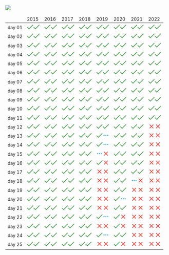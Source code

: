 ![](https://img.shields.io/badge/stars⭐-331/400-yellow)
<table>
<thead>
	<tr>
		<td></td>
		<td>2015</td>
		<td>2016</td>
		<td>2017</td>
		<td>2018</td>
		<td>2019</td>
		<td>2020</td>
		<td>2021</td>
		<td>2022</td>
	</tr>
</thead>
<tbody>
	<tr>
		<td>day 01</td>
		<td><a href="solutions/2015/day01/task1"><img src="misc/images/solved.png" width="20" height="20"></a><a href="solutions/2015/day01/task2"><img src="misc/images/solved.png" width="20" height="20"></a></td>
		<td><a href="solutions/2016/day01/task1"><img src="misc/images/solved.png" width="20" height="20"></a><a href="solutions/2016/day01/task2"><img src="misc/images/solved.png" width="20" height="20"></a></td>
		<td><a href="solutions/2017/day01/task1"><img src="misc/images/solved.png" width="20" height="20"></a><a href="solutions/2017/day01/task2"><img src="misc/images/solved.png" width="20" height="20"></a></td>
		<td><a href="solutions/2018/day01/task1"><img src="misc/images/solved.png" width="20" height="20"></a><a href="solutions/2018/day01/task2"><img src="misc/images/solved.png" width="20" height="20"></a></td>
		<td><a href="solutions/2019/day01/task1"><img src="misc/images/solved.png" width="20" height="20"></a><a href="solutions/2019/day01/task2"><img src="misc/images/solved.png" width="20" height="20"></a></td>
		<td><a href="solutions/2020/day01/task1"><img src="misc/images/solved.png" width="20" height="20"></a><a href="solutions/2020/day01/task2"><img src="misc/images/solved.png" width="20" height="20"></a></td>
		<td><a href="solutions/2021/day01/task1"><img src="misc/images/solved.png" width="20" height="20"></a><a href="solutions/2021/day01/task2"><img src="misc/images/solved.png" width="20" height="20"></a></td>
		<td><a href="solutions/2022/day01/task1"><img src="misc/images/solved.png" width="20" height="20"></a><a href="solutions/2022/day01/task2"><img src="misc/images/solved.png" width="20" height="20"></a></td>
	</tr>
	<tr>
		<td>day 02</td>
		<td><a href="solutions/2015/day02/task1"><img src="misc/images/solved.png" width="20" height="20"></a><a href="solutions/2015/day02/task2"><img src="misc/images/solved.png" width="20" height="20"></a></td>
		<td><a href="solutions/2016/day02/task1"><img src="misc/images/solved.png" width="20" height="20"></a><a href="solutions/2016/day02/task2"><img src="misc/images/solved.png" width="20" height="20"></a></td>
		<td><a href="solutions/2017/day02/task1"><img src="misc/images/solved.png" width="20" height="20"></a><a href="solutions/2017/day02/task2"><img src="misc/images/solved.png" width="20" height="20"></a></td>
		<td><a href="solutions/2018/day02/task1"><img src="misc/images/solved.png" width="20" height="20"></a><a href="solutions/2018/day02/task2"><img src="misc/images/solved.png" width="20" height="20"></a></td>
		<td><a href="solutions/2019/day02/task1"><img src="misc/images/solved.png" width="20" height="20"></a><a href="solutions/2019/day02/task2"><img src="misc/images/solved.png" width="20" height="20"></a></td>
		<td><a href="solutions/2020/day02/task1"><img src="misc/images/solved.png" width="20" height="20"></a><a href="solutions/2020/day02/task2"><img src="misc/images/solved.png" width="20" height="20"></a></td>
		<td><a href="solutions/2021/day02/task1"><img src="misc/images/solved.png" width="20" height="20"></a><a href="solutions/2021/day02/task2"><img src="misc/images/solved.png" width="20" height="20"></a></td>
		<td><a href="solutions/2022/day02/task1"><img src="misc/images/solved.png" width="20" height="20"></a><a href="solutions/2022/day02/task2"><img src="misc/images/solved.png" width="20" height="20"></a></td>
	</tr>
	<tr>
		<td>day 03</td>
		<td><a href="solutions/2015/day03/task1"><img src="misc/images/solved.png" width="20" height="20"></a><a href="solutions/2015/day03/task2"><img src="misc/images/solved.png" width="20" height="20"></a></td>
		<td><a href="solutions/2016/day03/task1"><img src="misc/images/solved.png" width="20" height="20"></a><a href="solutions/2016/day03/task2"><img src="misc/images/solved.png" width="20" height="20"></a></td>
		<td><a href="solutions/2017/day03/task1"><img src="misc/images/solved.png" width="20" height="20"></a><a href="solutions/2017/day03/task2"><img src="misc/images/solved.png" width="20" height="20"></a></td>
		<td><a href="solutions/2018/day03/task1"><img src="misc/images/solved.png" width="20" height="20"></a><a href="solutions/2018/day03/task2"><img src="misc/images/solved.png" width="20" height="20"></a></td>
		<td><a href="solutions/2019/day03/task1"><img src="misc/images/solved.png" width="20" height="20"></a><a href="solutions/2019/day03/task2"><img src="misc/images/solved.png" width="20" height="20"></a></td>
		<td><a href="solutions/2020/day03/task1"><img src="misc/images/solved.png" width="20" height="20"></a><a href="solutions/2020/day03/task2"><img src="misc/images/solved.png" width="20" height="20"></a></td>
		<td><a href="solutions/2021/day03/task1"><img src="misc/images/solved.png" width="20" height="20"></a><a href="solutions/2021/day03/task2"><img src="misc/images/solved.png" width="20" height="20"></a></td>
		<td><a href="solutions/2022/day03/task1"><img src="misc/images/solved.png" width="20" height="20"></a><a href="solutions/2022/day03/task2"><img src="misc/images/solved.png" width="20" height="20"></a></td>
	</tr>
	<tr>
		<td>day 04</td>
		<td><a href="solutions/2015/day04/task1"><img src="misc/images/solved.png" width="20" height="20"></a><a href="solutions/2015/day04/task2"><img src="misc/images/solved.png" width="20" height="20"></a></td>
		<td><a href="solutions/2016/day04/task1"><img src="misc/images/solved.png" width="20" height="20"></a><a href="solutions/2016/day04/task2"><img src="misc/images/solved.png" width="20" height="20"></a></td>
		<td><a href="solutions/2017/day04/task1"><img src="misc/images/solved.png" width="20" height="20"></a><a href="solutions/2017/day04/task2"><img src="misc/images/solved.png" width="20" height="20"></a></td>
		<td><a href="solutions/2018/day04/task1"><img src="misc/images/solved.png" width="20" height="20"></a><a href="solutions/2018/day04/task2"><img src="misc/images/solved.png" width="20" height="20"></a></td>
		<td><a href="solutions/2019/day04/task1"><img src="misc/images/solved.png" width="20" height="20"></a><a href="solutions/2019/day04/task2"><img src="misc/images/solved.png" width="20" height="20"></a></td>
		<td><a href="solutions/2020/day04/task1"><img src="misc/images/solved.png" width="20" height="20"></a><a href="solutions/2020/day04/task2"><img src="misc/images/solved.png" width="20" height="20"></a></td>
		<td><a href="solutions/2021/day04/task1"><img src="misc/images/solved.png" width="20" height="20"></a><a href="solutions/2021/day04/task2"><img src="misc/images/solved.png" width="20" height="20"></a></td>
		<td><a href="solutions/2022/day04/task1"><img src="misc/images/solved.png" width="20" height="20"></a><a href="solutions/2022/day04/task2"><img src="misc/images/solved.png" width="20" height="20"></a></td>
	</tr>
	<tr>
		<td>day 05</td>
		<td><a href="solutions/2015/day05/task1"><img src="misc/images/solved.png" width="20" height="20"></a><a href="solutions/2015/day05/task2"><img src="misc/images/solved.png" width="20" height="20"></a></td>
		<td><a href="solutions/2016/day05/task1"><img src="misc/images/solved.png" width="20" height="20"></a><a href="solutions/2016/day05/task2"><img src="misc/images/solved.png" width="20" height="20"></a></td>
		<td><a href="solutions/2017/day05/task1"><img src="misc/images/solved.png" width="20" height="20"></a><a href="solutions/2017/day05/task2"><img src="misc/images/solved.png" width="20" height="20"></a></td>
		<td><a href="solutions/2018/day05/task1"><img src="misc/images/solved.png" width="20" height="20"></a><a href="solutions/2018/day05/task2"><img src="misc/images/solved.png" width="20" height="20"></a></td>
		<td><a href="solutions/2019/day05/task1"><img src="misc/images/solved.png" width="20" height="20"></a><a href="solutions/2019/day05/task2"><img src="misc/images/solved.png" width="20" height="20"></a></td>
		<td><a href="solutions/2020/day05/task1"><img src="misc/images/solved.png" width="20" height="20"></a><a href="solutions/2020/day05/task2"><img src="misc/images/solved.png" width="20" height="20"></a></td>
		<td><a href="solutions/2021/day05/task1"><img src="misc/images/solved.png" width="20" height="20"></a><a href="solutions/2021/day05/task2"><img src="misc/images/solved.png" width="20" height="20"></a></td>
		<td><a href="solutions/2022/day05/task1"><img src="misc/images/solved.png" width="20" height="20"></a><a href="solutions/2022/day05/task2"><img src="misc/images/solved.png" width="20" height="20"></a></td>
	</tr>
	<tr>
		<td>day 06</td>
		<td><a href="solutions/2015/day06/task1"><img src="misc/images/solved.png" width="20" height="20"></a><a href="solutions/2015/day06/task2"><img src="misc/images/solved.png" width="20" height="20"></a></td>
		<td><a href="solutions/2016/day06/task1"><img src="misc/images/solved.png" width="20" height="20"></a><a href="solutions/2016/day06/task2"><img src="misc/images/solved.png" width="20" height="20"></a></td>
		<td><a href="solutions/2017/day06/task1"><img src="misc/images/solved.png" width="20" height="20"></a><a href="solutions/2017/day06/task2"><img src="misc/images/solved.png" width="20" height="20"></a></td>
		<td><a href="solutions/2018/day06/task1"><img src="misc/images/solved.png" width="20" height="20"></a><a href="solutions/2018/day06/task2"><img src="misc/images/solved.png" width="20" height="20"></a></td>
		<td><a href="solutions/2019/day06/task1"><img src="misc/images/solved.png" width="20" height="20"></a><a href="solutions/2019/day06/task2"><img src="misc/images/solved.png" width="20" height="20"></a></td>
		<td><a href="solutions/2020/day06/task1"><img src="misc/images/solved.png" width="20" height="20"></a><a href="solutions/2020/day06/task2"><img src="misc/images/solved.png" width="20" height="20"></a></td>
		<td><a href="solutions/2021/day06/task1"><img src="misc/images/solved.png" width="20" height="20"></a><a href="solutions/2021/day06/task2"><img src="misc/images/solved.png" width="20" height="20"></a></td>
		<td><a href="solutions/2022/day06/task1"><img src="misc/images/solved.png" width="20" height="20"></a><a href="solutions/2022/day06/task2"><img src="misc/images/solved.png" width="20" height="20"></a></td>
	</tr>
	<tr>
		<td>day 07</td>
		<td><a href="solutions/2015/day07/task1"><img src="misc/images/solved.png" width="20" height="20"></a><a href="solutions/2015/day07/task2"><img src="misc/images/solved.png" width="20" height="20"></a></td>
		<td><a href="solutions/2016/day07/task1"><img src="misc/images/solved.png" width="20" height="20"></a><a href="solutions/2016/day07/task2"><img src="misc/images/solved.png" width="20" height="20"></a></td>
		<td><a href="solutions/2017/day07/task1"><img src="misc/images/solved.png" width="20" height="20"></a><a href="solutions/2017/day07/task2"><img src="misc/images/solved.png" width="20" height="20"></a></td>
		<td><a href="solutions/2018/day07/task1"><img src="misc/images/solved.png" width="20" height="20"></a><a href="solutions/2018/day07/task2"><img src="misc/images/solved.png" width="20" height="20"></a></td>
		<td><a href="solutions/2019/day07/task1"><img src="misc/images/solved.png" width="20" height="20"></a><a href="solutions/2019/day07/task2"><img src="misc/images/solved.png" width="20" height="20"></a></td>
		<td><a href="solutions/2020/day07/task1"><img src="misc/images/solved.png" width="20" height="20"></a><a href="solutions/2020/day07/task2"><img src="misc/images/solved.png" width="20" height="20"></a></td>
		<td><a href="solutions/2021/day07/task1"><img src="misc/images/solved.png" width="20" height="20"></a><a href="solutions/2021/day07/task2"><img src="misc/images/solved.png" width="20" height="20"></a></td>
		<td><a href="solutions/2022/day07/task1"><img src="misc/images/solved.png" width="20" height="20"></a><a href="solutions/2022/day07/task2"><img src="misc/images/solved.png" width="20" height="20"></a></td>
	</tr>
	<tr>
		<td>day 08</td>
		<td><a href="solutions/2015/day08/task1"><img src="misc/images/solved.png" width="20" height="20"></a><a href="solutions/2015/day08/task2"><img src="misc/images/solved.png" width="20" height="20"></a></td>
		<td><a href="solutions/2016/day08/task1"><img src="misc/images/solved.png" width="20" height="20"></a><a href="solutions/2016/day08/task2"><img src="misc/images/solved.png" width="20" height="20"></a></td>
		<td><a href="solutions/2017/day08/task1"><img src="misc/images/solved.png" width="20" height="20"></a><a href="solutions/2017/day08/task2"><img src="misc/images/solved.png" width="20" height="20"></a></td>
		<td><a href="solutions/2018/day08/task1"><img src="misc/images/solved.png" width="20" height="20"></a><a href="solutions/2018/day08/task2"><img src="misc/images/solved.png" width="20" height="20"></a></td>
		<td><a href="solutions/2019/day08/task1"><img src="misc/images/solved.png" width="20" height="20"></a><a href="solutions/2019/day08/task2"><img src="misc/images/solved.png" width="20" height="20"></a></td>
		<td><a href="solutions/2020/day08/task1"><img src="misc/images/solved.png" width="20" height="20"></a><a href="solutions/2020/day08/task2"><img src="misc/images/solved.png" width="20" height="20"></a></td>
		<td><a href="solutions/2021/day08/task1"><img src="misc/images/solved.png" width="20" height="20"></a><a href="solutions/2021/day08/task2"><img src="misc/images/solved.png" width="20" height="20"></a></td>
		<td><a href="solutions/2022/day08/task1"><img src="misc/images/solved.png" width="20" height="20"></a><a href="solutions/2022/day08/task2"><img src="misc/images/solved.png" width="20" height="20"></a></td>
	</tr>
	<tr>
		<td>day 09</td>
		<td><a href="solutions/2015/day09/task1"><img src="misc/images/solved.png" width="20" height="20"></a><a href="solutions/2015/day09/task2"><img src="misc/images/solved.png" width="20" height="20"></a></td>
		<td><a href="solutions/2016/day09/task1"><img src="misc/images/solved.png" width="20" height="20"></a><a href="solutions/2016/day09/task2"><img src="misc/images/solved.png" width="20" height="20"></a></td>
		<td><a href="solutions/2017/day09/task1"><img src="misc/images/solved.png" width="20" height="20"></a><a href="solutions/2017/day09/task2"><img src="misc/images/solved.png" width="20" height="20"></a></td>
		<td><a href="solutions/2018/day09/task1"><img src="misc/images/solved.png" width="20" height="20"></a><a href="solutions/2018/day09/task2"><img src="misc/images/solved.png" width="20" height="20"></a></td>
		<td><a href="solutions/2019/day09/task1"><img src="misc/images/solved.png" width="20" height="20"></a><a href="solutions/2019/day09/task2"><img src="misc/images/solved.png" width="20" height="20"></a></td>
		<td><a href="solutions/2020/day09/task1"><img src="misc/images/solved.png" width="20" height="20"></a><a href="solutions/2020/day09/task2"><img src="misc/images/solved.png" width="20" height="20"></a></td>
		<td><a href="solutions/2021/day09/task1"><img src="misc/images/solved.png" width="20" height="20"></a><a href="solutions/2021/day09/task2"><img src="misc/images/solved.png" width="20" height="20"></a></td>
		<td><a href="solutions/2022/day09/task1"><img src="misc/images/solved.png" width="20" height="20"></a><a href="solutions/2022/day09/task2"><img src="misc/images/solved.png" width="20" height="20"></a></td>
	</tr>
	<tr>
		<td>day 10</td>
		<td><a href="solutions/2015/day10/task1"><img src="misc/images/solved.png" width="20" height="20"></a><a href="solutions/2015/day10/task2"><img src="misc/images/solved.png" width="20" height="20"></a></td>
		<td><a href="solutions/2016/day10/task1"><img src="misc/images/solved.png" width="20" height="20"></a><a href="solutions/2016/day10/task2"><img src="misc/images/solved.png" width="20" height="20"></a></td>
		<td><a href="solutions/2017/day10/task1"><img src="misc/images/solved.png" width="20" height="20"></a><a href="solutions/2017/day10/task2"><img src="misc/images/solved.png" width="20" height="20"></a></td>
		<td><a href="solutions/2018/day10/task1"><img src="misc/images/solved.png" width="20" height="20"></a><a href="solutions/2018/day10/task2"><img src="misc/images/solved.png" width="20" height="20"></a></td>
		<td><a href="solutions/2019/day10/task1"><img src="misc/images/solved.png" width="20" height="20"></a><a href="solutions/2019/day10/task2"><img src="misc/images/solved.png" width="20" height="20"></a></td>
		<td><a href="solutions/2020/day10/task1"><img src="misc/images/solved.png" width="20" height="20"></a><a href="solutions/2020/day10/task2"><img src="misc/images/solved.png" width="20" height="20"></a></td>
		<td><a href="solutions/2021/day10/task1"><img src="misc/images/solved.png" width="20" height="20"></a><a href="solutions/2021/day10/task2"><img src="misc/images/solved.png" width="20" height="20"></a></td>
		<td><a href="solutions/2022/day10/task1"><img src="misc/images/solved.png" width="20" height="20"></a><a href="solutions/2022/day10/task2"><img src="misc/images/solved.png" width="20" height="20"></a></td>
	</tr>
	<tr>
		<td>day 11</td>
		<td><a href="solutions/2015/day11/task1"><img src="misc/images/solved.png" width="20" height="20"></a><a href="solutions/2015/day11/task2"><img src="misc/images/solved.png" width="20" height="20"></a></td>
		<td><a href="solutions/2016/day11/task1"><img src="misc/images/solved.png" width="20" height="20"></a><a href="solutions/2016/day11/task2"><img src="misc/images/solved.png" width="20" height="20"></a></td>
		<td><a href="solutions/2017/day11/task1"><img src="misc/images/solved.png" width="20" height="20"></a><a href="solutions/2017/day11/task2"><img src="misc/images/solved.png" width="20" height="20"></a></td>
		<td><a href="solutions/2018/day11/task1"><img src="misc/images/solved.png" width="20" height="20"></a><a href="solutions/2018/day11/task2"><img src="misc/images/solved.png" width="20" height="20"></a></td>
		<td><a href="solutions/2019/day11/task1"><img src="misc/images/solved.png" width="20" height="20"></a><a href="solutions/2019/day11/task2"><img src="misc/images/solved.png" width="20" height="20"></a></td>
		<td><a href="solutions/2020/day11/task1"><img src="misc/images/solved.png" width="20" height="20"></a><a href="solutions/2020/day11/task2"><img src="misc/images/solved.png" width="20" height="20"></a></td>
		<td><a href="solutions/2021/day11/task1"><img src="misc/images/solved.png" width="20" height="20"></a><a href="solutions/2021/day11/task2"><img src="misc/images/solved.png" width="20" height="20"></a></td>
		<td><a href="solutions/2022/day11/task1"><img src="misc/images/solved.png" width="20" height="20"></a><a href="solutions/2022/day11/task2"><img src="misc/images/solved.png" width="20" height="20"></a></td>
	</tr>
	<tr>
		<td>day 12</td>
		<td><a href="solutions/2015/day12/task1"><img src="misc/images/solved.png" width="20" height="20"></a><a href="solutions/2015/day12/task2"><img src="misc/images/solved.png" width="20" height="20"></a></td>
		<td><a href="solutions/2016/day12/task1"><img src="misc/images/solved.png" width="20" height="20"></a><a href="solutions/2016/day12/task2"><img src="misc/images/solved.png" width="20" height="20"></a></td>
		<td><a href="solutions/2017/day12/task1"><img src="misc/images/solved.png" width="20" height="20"></a><a href="solutions/2017/day12/task2"><img src="misc/images/solved.png" width="20" height="20"></a></td>
		<td><a href="solutions/2018/day12/task1"><img src="misc/images/solved.png" width="20" height="20"></a><a href="solutions/2018/day12/task2"><img src="misc/images/solved.png" width="20" height="20"></a></td>
		<td><a href="solutions/2019/day12/task1"><img src="misc/images/solved.png" width="20" height="20"></a><a href="solutions/2019/day12/task2"><img src="misc/images/solved.png" width="20" height="20"></a></td>
		<td><a href="solutions/2020/day12/task1"><img src="misc/images/solved.png" width="20" height="20"></a><a href="solutions/2020/day12/task2"><img src="misc/images/solved.png" width="20" height="20"></a></td>
		<td><a href="solutions/2021/day12/task1"><img src="misc/images/solved.png" width="20" height="20"></a><a href="solutions/2021/day12/task2"><img src="misc/images/solved.png" width="20" height="20"></a></td>
		<td><a href="solutions/2022/day12/task1"><img src="misc/images/notStarted.png" width="20" height="20"></a><a href="solutions/2022/day12/task2"><img src="misc/images/notStarted.png" width="20" height="20"></a></td>
	</tr>
	<tr>
		<td>day 13</td>
		<td><a href="solutions/2015/day13/task1"><img src="misc/images/solved.png" width="20" height="20"></a><a href="solutions/2015/day13/task2"><img src="misc/images/solved.png" width="20" height="20"></a></td>
		<td><a href="solutions/2016/day13/task1"><img src="misc/images/solved.png" width="20" height="20"></a><a href="solutions/2016/day13/task2"><img src="misc/images/solved.png" width="20" height="20"></a></td>
		<td><a href="solutions/2017/day13/task1"><img src="misc/images/solved.png" width="20" height="20"></a><a href="solutions/2017/day13/task2"><img src="misc/images/solved.png" width="20" height="20"></a></td>
		<td><a href="solutions/2018/day13/task1"><img src="misc/images/solved.png" width="20" height="20"></a><a href="solutions/2018/day13/task2"><img src="misc/images/solved.png" width="20" height="20"></a></td>
		<td><a href="solutions/2019/day13/task1"><img src="misc/images/solved.png" width="20" height="20"></a><a href="solutions/2019/day13/task2"><img src="misc/images/inProgress.png" width="20" height="20"></a></td>
		<td><a href="solutions/2020/day13/task1"><img src="misc/images/solved.png" width="20" height="20"></a><a href="solutions/2020/day13/task2"><img src="misc/images/solved.png" width="20" height="20"></a></td>
		<td><a href="solutions/2021/day13/task1"><img src="misc/images/solved.png" width="20" height="20"></a><a href="solutions/2021/day13/task2"><img src="misc/images/solved.png" width="20" height="20"></a></td>
		<td><a href="solutions/2022/day13/task1"><img src="misc/images/notStarted.png" width="20" height="20"></a><a href="solutions/2022/day13/task2"><img src="misc/images/notStarted.png" width="20" height="20"></a></td>
	</tr>
	<tr>
		<td>day 14</td>
		<td><a href="solutions/2015/day14/task1"><img src="misc/images/solved.png" width="20" height="20"></a><a href="solutions/2015/day14/task2"><img src="misc/images/solved.png" width="20" height="20"></a></td>
		<td><a href="solutions/2016/day14/task1"><img src="misc/images/solved.png" width="20" height="20"></a><a href="solutions/2016/day14/task2"><img src="misc/images/solved.png" width="20" height="20"></a></td>
		<td><a href="solutions/2017/day14/task1"><img src="misc/images/solved.png" width="20" height="20"></a><a href="solutions/2017/day14/task2"><img src="misc/images/solved.png" width="20" height="20"></a></td>
		<td><a href="solutions/2018/day14/task1"><img src="misc/images/solved.png" width="20" height="20"></a><a href="solutions/2018/day14/task2"><img src="misc/images/solved.png" width="20" height="20"></a></td>
		<td><a href="solutions/2019/day14/task1"><img src="misc/images/solved.png" width="20" height="20"></a><a href="solutions/2019/day14/task2"><img src="misc/images/inProgress.png" width="20" height="20"></a></td>
		<td><a href="solutions/2020/day14/task1"><img src="misc/images/solved.png" width="20" height="20"></a><a href="solutions/2020/day14/task2"><img src="misc/images/solved.png" width="20" height="20"></a></td>
		<td><a href="solutions/2021/day14/task1"><img src="misc/images/solved.png" width="20" height="20"></a><a href="solutions/2021/day14/task2"><img src="misc/images/solved.png" width="20" height="20"></a></td>
		<td><a href="solutions/2022/day14/task1"><img src="misc/images/notStarted.png" width="20" height="20"></a><a href="solutions/2022/day14/task2"><img src="misc/images/notStarted.png" width="20" height="20"></a></td>
	</tr>
	<tr>
		<td>day 15</td>
		<td><a href="solutions/2015/day15/task1"><img src="misc/images/solved.png" width="20" height="20"></a><a href="solutions/2015/day15/task2"><img src="misc/images/solved.png" width="20" height="20"></a></td>
		<td><a href="solutions/2016/day15/task1"><img src="misc/images/solved.png" width="20" height="20"></a><a href="solutions/2016/day15/task2"><img src="misc/images/solved.png" width="20" height="20"></a></td>
		<td><a href="solutions/2017/day15/task1"><img src="misc/images/solved.png" width="20" height="20"></a><a href="solutions/2017/day15/task2"><img src="misc/images/solved.png" width="20" height="20"></a></td>
		<td><a href="solutions/2018/day15/task1"><img src="misc/images/solved.png" width="20" height="20"></a><a href="solutions/2018/day15/task2"><img src="misc/images/solved.png" width="20" height="20"></a></td>
		<td><a href="solutions/2019/day15/task1"><img src="misc/images/inProgress.png" width="20" height="20"></a><a href="solutions/2019/day15/task2"><img src="misc/images/notStarted.png" width="20" height="20"></a></td>
		<td><a href="solutions/2020/day15/task1"><img src="misc/images/solved.png" width="20" height="20"></a><a href="solutions/2020/day15/task2"><img src="misc/images/solved.png" width="20" height="20"></a></td>
		<td><a href="solutions/2021/day15/task1"><img src="misc/images/solved.png" width="20" height="20"></a><a href="solutions/2021/day15/task2"><img src="misc/images/solved.png" width="20" height="20"></a></td>
		<td><a href="solutions/2022/day15/task1"><img src="misc/images/notStarted.png" width="20" height="20"></a><a href="solutions/2022/day15/task2"><img src="misc/images/notStarted.png" width="20" height="20"></a></td>
	</tr>
	<tr>
		<td>day 16</td>
		<td><a href="solutions/2015/day16/task1"><img src="misc/images/solved.png" width="20" height="20"></a><a href="solutions/2015/day16/task2"><img src="misc/images/solved.png" width="20" height="20"></a></td>
		<td><a href="solutions/2016/day16/task1"><img src="misc/images/solved.png" width="20" height="20"></a><a href="solutions/2016/day16/task2"><img src="misc/images/solved.png" width="20" height="20"></a></td>
		<td><a href="solutions/2017/day16/task1"><img src="misc/images/solved.png" width="20" height="20"></a><a href="solutions/2017/day16/task2"><img src="misc/images/solved.png" width="20" height="20"></a></td>
		<td><a href="solutions/2018/day16/task1"><img src="misc/images/solved.png" width="20" height="20"></a><a href="solutions/2018/day16/task2"><img src="misc/images/solved.png" width="20" height="20"></a></td>
		<td><a href="solutions/2019/day16/task1"><img src="misc/images/solved.png" width="20" height="20"></a><a href="solutions/2019/day16/task2"><img src="misc/images/notStarted.png" width="20" height="20"></a></td>
		<td><a href="solutions/2020/day16/task1"><img src="misc/images/solved.png" width="20" height="20"></a><a href="solutions/2020/day16/task2"><img src="misc/images/solved.png" width="20" height="20"></a></td>
		<td><a href="solutions/2021/day16/task1"><img src="misc/images/solved.png" width="20" height="20"></a><a href="solutions/2021/day16/task2"><img src="misc/images/solved.png" width="20" height="20"></a></td>
		<td><a href="solutions/2022/day16/task1"><img src="misc/images/notStarted.png" width="20" height="20"></a><a href="solutions/2022/day16/task2"><img src="misc/images/notStarted.png" width="20" height="20"></a></td>
	</tr>
	<tr>
		<td>day 17</td>
		<td><a href="solutions/2015/day17/task1"><img src="misc/images/solved.png" width="20" height="20"></a><a href="solutions/2015/day17/task2"><img src="misc/images/solved.png" width="20" height="20"></a></td>
		<td><a href="solutions/2016/day17/task1"><img src="misc/images/solved.png" width="20" height="20"></a><a href="solutions/2016/day17/task2"><img src="misc/images/solved.png" width="20" height="20"></a></td>
		<td><a href="solutions/2017/day17/task1"><img src="misc/images/solved.png" width="20" height="20"></a><a href="solutions/2017/day17/task2"><img src="misc/images/solved.png" width="20" height="20"></a></td>
		<td><a href="solutions/2018/day17/task1"><img src="misc/images/solved.png" width="20" height="20"></a><a href="solutions/2018/day17/task2"><img src="misc/images/solved.png" width="20" height="20"></a></td>
		<td><a href="solutions/2019/day17/task1"><img src="misc/images/notStarted.png" width="20" height="20"></a><a href="solutions/2019/day17/task2"><img src="misc/images/notStarted.png" width="20" height="20"></a></td>
		<td><a href="solutions/2020/day17/task1"><img src="misc/images/solved.png" width="20" height="20"></a><a href="solutions/2020/day17/task2"><img src="misc/images/solved.png" width="20" height="20"></a></td>
		<td><a href="solutions/2021/day17/task1"><img src="misc/images/solved.png" width="20" height="20"></a><a href="solutions/2021/day17/task2"><img src="misc/images/solved.png" width="20" height="20"></a></td>
		<td><a href="solutions/2022/day17/task1"><img src="misc/images/notStarted.png" width="20" height="20"></a><a href="solutions/2022/day17/task2"><img src="misc/images/notStarted.png" width="20" height="20"></a></td>
	</tr>
	<tr>
		<td>day 18</td>
		<td><a href="solutions/2015/day18/task1"><img src="misc/images/solved.png" width="20" height="20"></a><a href="solutions/2015/day18/task2"><img src="misc/images/solved.png" width="20" height="20"></a></td>
		<td><a href="solutions/2016/day18/task1"><img src="misc/images/solved.png" width="20" height="20"></a><a href="solutions/2016/day18/task2"><img src="misc/images/solved.png" width="20" height="20"></a></td>
		<td><a href="solutions/2017/day18/task1"><img src="misc/images/solved.png" width="20" height="20"></a><a href="solutions/2017/day18/task2"><img src="misc/images/solved.png" width="20" height="20"></a></td>
		<td><a href="solutions/2018/day18/task1"><img src="misc/images/solved.png" width="20" height="20"></a><a href="solutions/2018/day18/task2"><img src="misc/images/solved.png" width="20" height="20"></a></td>
		<td><a href="solutions/2019/day18/task1"><img src="misc/images/notStarted.png" width="20" height="20"></a><a href="solutions/2019/day18/task2"><img src="misc/images/notStarted.png" width="20" height="20"></a></td>
		<td><a href="solutions/2020/day18/task1"><img src="misc/images/solved.png" width="20" height="20"></a><a href="solutions/2020/day18/task2"><img src="misc/images/solved.png" width="20" height="20"></a></td>
		<td><a href="solutions/2021/day18/task1"><img src="misc/images/inProgress.png" width="20" height="20"></a><a href="solutions/2021/day18/task2"><img src="misc/images/notStarted.png" width="20" height="20"></a></td>
		<td><a href="solutions/2022/day18/task1"><img src="misc/images/notStarted.png" width="20" height="20"></a><a href="solutions/2022/day18/task2"><img src="misc/images/notStarted.png" width="20" height="20"></a></td>
	</tr>
	<tr>
		<td>day 19</td>
		<td><a href="solutions/2015/day19/task1"><img src="misc/images/solved.png" width="20" height="20"></a><a href="solutions/2015/day19/task2"><img src="misc/images/solved.png" width="20" height="20"></a></td>
		<td><a href="solutions/2016/day19/task1"><img src="misc/images/solved.png" width="20" height="20"></a><a href="solutions/2016/day19/task2"><img src="misc/images/solved.png" width="20" height="20"></a></td>
		<td><a href="solutions/2017/day19/task1"><img src="misc/images/solved.png" width="20" height="20"></a><a href="solutions/2017/day19/task2"><img src="misc/images/solved.png" width="20" height="20"></a></td>
		<td><a href="solutions/2018/day19/task1"><img src="misc/images/solved.png" width="20" height="20"></a><a href="solutions/2018/day19/task2"><img src="misc/images/solved.png" width="20" height="20"></a></td>
		<td><a href="solutions/2019/day19/task1"><img src="misc/images/notStarted.png" width="20" height="20"></a><a href="solutions/2019/day19/task2"><img src="misc/images/notStarted.png" width="20" height="20"></a></td>
		<td><a href="solutions/2020/day19/task1"><img src="misc/images/solved.png" width="20" height="20"></a><a href="solutions/2020/day19/task2"><img src="misc/images/solved.png" width="20" height="20"></a></td>
		<td><a href="solutions/2021/day19/task1"><img src="misc/images/notStarted.png" width="20" height="20"></a><a href="solutions/2021/day19/task2"><img src="misc/images/notStarted.png" width="20" height="20"></a></td>
		<td><a href="solutions/2022/day19/task1"><img src="misc/images/notStarted.png" width="20" height="20"></a><a href="solutions/2022/day19/task2"><img src="misc/images/notStarted.png" width="20" height="20"></a></td>
	</tr>
	<tr>
		<td>day 20</td>
		<td><a href="solutions/2015/day20/task1"><img src="misc/images/solved.png" width="20" height="20"></a><a href="solutions/2015/day20/task2"><img src="misc/images/solved.png" width="20" height="20"></a></td>
		<td><a href="solutions/2016/day20/task1"><img src="misc/images/solved.png" width="20" height="20"></a><a href="solutions/2016/day20/task2"><img src="misc/images/solved.png" width="20" height="20"></a></td>
		<td><a href="solutions/2017/day20/task1"><img src="misc/images/solved.png" width="20" height="20"></a><a href="solutions/2017/day20/task2"><img src="misc/images/solved.png" width="20" height="20"></a></td>
		<td><a href="solutions/2018/day20/task1"><img src="misc/images/solved.png" width="20" height="20"></a><a href="solutions/2018/day20/task2"><img src="misc/images/solved.png" width="20" height="20"></a></td>
		<td><a href="solutions/2019/day20/task1"><img src="misc/images/notStarted.png" width="20" height="20"></a><a href="solutions/2019/day20/task2"><img src="misc/images/notStarted.png" width="20" height="20"></a></td>
		<td><a href="solutions/2020/day20/task1"><img src="misc/images/solved.png" width="20" height="20"></a><a href="solutions/2020/day20/task2"><img src="misc/images/inProgress.png" width="20" height="20"></a></td>
		<td><a href="solutions/2021/day20/task1"><img src="misc/images/notStarted.png" width="20" height="20"></a><a href="solutions/2021/day20/task2"><img src="misc/images/notStarted.png" width="20" height="20"></a></td>
		<td><a href="solutions/2022/day20/task1"><img src="misc/images/notStarted.png" width="20" height="20"></a><a href="solutions/2022/day20/task2"><img src="misc/images/notStarted.png" width="20" height="20"></a></td>
	</tr>
	<tr>
		<td>day 21</td>
		<td><a href="solutions/2015/day21/task1"><img src="misc/images/solved.png" width="20" height="20"></a><a href="solutions/2015/day21/task2"><img src="misc/images/solved.png" width="20" height="20"></a></td>
		<td><a href="solutions/2016/day21/task1"><img src="misc/images/solved.png" width="20" height="20"></a><a href="solutions/2016/day21/task2"><img src="misc/images/solved.png" width="20" height="20"></a></td>
		<td><a href="solutions/2017/day21/task1"><img src="misc/images/solved.png" width="20" height="20"></a><a href="solutions/2017/day21/task2"><img src="misc/images/solved.png" width="20" height="20"></a></td>
		<td><a href="solutions/2018/day21/task1"><img src="misc/images/solved.png" width="20" height="20"></a><a href="solutions/2018/day21/task2"><img src="misc/images/solved.png" width="20" height="20"></a></td>
		<td><a href="solutions/2019/day21/task1"><img src="misc/images/notStarted.png" width="20" height="20"></a><a href="solutions/2019/day21/task2"><img src="misc/images/notStarted.png" width="20" height="20"></a></td>
		<td><a href="solutions/2020/day21/task1"><img src="misc/images/solved.png" width="20" height="20"></a><a href="solutions/2020/day21/task2"><img src="misc/images/solved.png" width="20" height="20"></a></td>
		<td><a href="solutions/2021/day21/task1"><img src="misc/images/notStarted.png" width="20" height="20"></a><a href="solutions/2021/day21/task2"><img src="misc/images/notStarted.png" width="20" height="20"></a></td>
		<td><a href="solutions/2022/day21/task1"><img src="misc/images/notStarted.png" width="20" height="20"></a><a href="solutions/2022/day21/task2"><img src="misc/images/notStarted.png" width="20" height="20"></a></td>
	</tr>
	<tr>
		<td>day 22</td>
		<td><a href="solutions/2015/day22/task1"><img src="misc/images/solved.png" width="20" height="20"></a><a href="solutions/2015/day22/task2"><img src="misc/images/solved.png" width="20" height="20"></a></td>
		<td><a href="solutions/2016/day22/task1"><img src="misc/images/solved.png" width="20" height="20"></a><a href="solutions/2016/day22/task2"><img src="misc/images/solved.png" width="20" height="20"></a></td>
		<td><a href="solutions/2017/day22/task1"><img src="misc/images/solved.png" width="20" height="20"></a><a href="solutions/2017/day22/task2"><img src="misc/images/solved.png" width="20" height="20"></a></td>
		<td><a href="solutions/2018/day22/task1"><img src="misc/images/solved.png" width="20" height="20"></a><a href="solutions/2018/day22/task2"><img src="misc/images/solved.png" width="20" height="20"></a></td>
		<td><a href="solutions/2019/day22/task1"><img src="misc/images/solved.png" width="20" height="20"></a><a href="solutions/2019/day22/task2"><img src="misc/images/inProgress.png" width="20" height="20"></a></td>
		<td><a href="solutions/2020/day22/task1"><img src="misc/images/solved.png" width="20" height="20"></a><a href="solutions/2020/day22/task2"><img src="misc/images/notStarted.png" width="20" height="20"></a></td>
		<td><a href="solutions/2021/day22/task1"><img src="misc/images/notStarted.png" width="20" height="20"></a><a href="solutions/2021/day22/task2"><img src="misc/images/notStarted.png" width="20" height="20"></a></td>
		<td><a href="solutions/2022/day22/task1"><img src="misc/images/notStarted.png" width="20" height="20"></a><a href="solutions/2022/day22/task2"><img src="misc/images/notStarted.png" width="20" height="20"></a></td>
	</tr>
	<tr>
		<td>day 23</td>
		<td><a href="solutions/2015/day23/task1"><img src="misc/images/solved.png" width="20" height="20"></a><a href="solutions/2015/day23/task2"><img src="misc/images/solved.png" width="20" height="20"></a></td>
		<td><a href="solutions/2016/day23/task1"><img src="misc/images/solved.png" width="20" height="20"></a><a href="solutions/2016/day23/task2"><img src="misc/images/solved.png" width="20" height="20"></a></td>
		<td><a href="solutions/2017/day23/task1"><img src="misc/images/solved.png" width="20" height="20"></a><a href="solutions/2017/day23/task2"><img src="misc/images/solved.png" width="20" height="20"></a></td>
		<td><a href="solutions/2018/day23/task1"><img src="misc/images/solved.png" width="20" height="20"></a><a href="solutions/2018/day23/task2"><img src="misc/images/solved.png" width="20" height="20"></a></td>
		<td><a href="solutions/2019/day23/task1"><img src="misc/images/notStarted.png" width="20" height="20"></a><a href="solutions/2019/day23/task2"><img src="misc/images/notStarted.png" width="20" height="20"></a></td>
		<td><a href="solutions/2020/day23/task1"><img src="misc/images/solved.png" width="20" height="20"></a><a href="solutions/2020/day23/task2"><img src="misc/images/notStarted.png" width="20" height="20"></a></td>
		<td><a href="solutions/2021/day23/task1"><img src="misc/images/notStarted.png" width="20" height="20"></a><a href="solutions/2021/day23/task2"><img src="misc/images/notStarted.png" width="20" height="20"></a></td>
		<td><a href="solutions/2022/day23/task1"><img src="misc/images/notStarted.png" width="20" height="20"></a><a href="solutions/2022/day23/task2"><img src="misc/images/notStarted.png" width="20" height="20"></a></td>
	</tr>
	<tr>
		<td>day 24</td>
		<td><a href="solutions/2015/day24/task1"><img src="misc/images/solved.png" width="20" height="20"></a><a href="solutions/2015/day24/task2"><img src="misc/images/solved.png" width="20" height="20"></a></td>
		<td><a href="solutions/2016/day24/task1"><img src="misc/images/solved.png" width="20" height="20"></a><a href="solutions/2016/day24/task2"><img src="misc/images/solved.png" width="20" height="20"></a></td>
		<td><a href="solutions/2017/day24/task1"><img src="misc/images/solved.png" width="20" height="20"></a><a href="solutions/2017/day24/task2"><img src="misc/images/solved.png" width="20" height="20"></a></td>
		<td><a href="solutions/2018/day24/task1"><img src="misc/images/solved.png" width="20" height="20"></a><a href="solutions/2018/day24/task2"><img src="misc/images/solved.png" width="20" height="20"></a></td>
		<td><a href="solutions/2019/day24/task1"><img src="misc/images/solved.png" width="20" height="20"></a><a href="solutions/2019/day24/task2"><img src="misc/images/inProgress.png" width="20" height="20"></a></td>
		<td><a href="solutions/2020/day24/task1"><img src="misc/images/solved.png" width="20" height="20"></a><a href="solutions/2020/day24/task2"><img src="misc/images/solved.png" width="20" height="20"></a></td>
		<td><a href="solutions/2021/day24/task1"><img src="misc/images/notStarted.png" width="20" height="20"></a><a href="solutions/2021/day24/task2"><img src="misc/images/notStarted.png" width="20" height="20"></a></td>
		<td><a href="solutions/2022/day24/task1"><img src="misc/images/notStarted.png" width="20" height="20"></a><a href="solutions/2022/day24/task2"><img src="misc/images/notStarted.png" width="20" height="20"></a></td>
	</tr>
	<tr>
		<td>day 25</td>
		<td><a href="solutions/2015/day25/task1"><img src="misc/images/solved.png" width="20" height="20"></a><a href="solutions/2015/day25/task2"><img src="misc/images/solved.png" width="20" height="20"></a></td>
		<td><a href="solutions/2016/day25/task1"><img src="misc/images/solved.png" width="20" height="20"></a><a href="solutions/2016/day25/task2"><img src="misc/images/solved.png" width="20" height="20"></a></td>
		<td><a href="solutions/2017/day25/task1"><img src="misc/images/solved.png" width="20" height="20"></a><a href="solutions/2017/day25/task2"><img src="misc/images/solved.png" width="20" height="20"></a></td>
		<td><a href="solutions/2018/day25/task1"><img src="misc/images/solved.png" width="20" height="20"></a><a href="solutions/2018/day25/task2"><img src="misc/images/solved.png" width="20" height="20"></a></td>
		<td><a href="solutions/2019/day25/task1"><img src="misc/images/notStarted.png" width="20" height="20"></a><a href="solutions/2019/day25/task2"><img src="misc/images/notStarted.png" width="20" height="20"></a></td>
		<td><a href="solutions/2020/day25/task1"><img src="misc/images/solved.png" width="20" height="20"></a><a href="solutions/2020/day25/task2"><img src="misc/images/notStarted.png" width="20" height="20"></a></td>
		<td><a href="solutions/2021/day25/task1"><img src="misc/images/notStarted.png" width="20" height="20"></a><a href="solutions/2021/day25/task2"><img src="misc/images/notStarted.png" width="20" height="20"></a></td>
		<td><a href="solutions/2022/day25/task1"><img src="misc/images/notStarted.png" width="20" height="20"></a><a href="solutions/2022/day25/task2"><img src="misc/images/notStarted.png" width="20" height="20"></a></td>
	</tr>
</tbody>
</table>